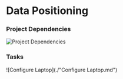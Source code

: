 # Data Positioning

### Project Dependencies

![](https://datapos-resources.netlify.app/diagrams/Project%20Dependencies.svg "Project Dependencies")


### Tasks

![Configure Laptop](./"Configure Laptop.md")
